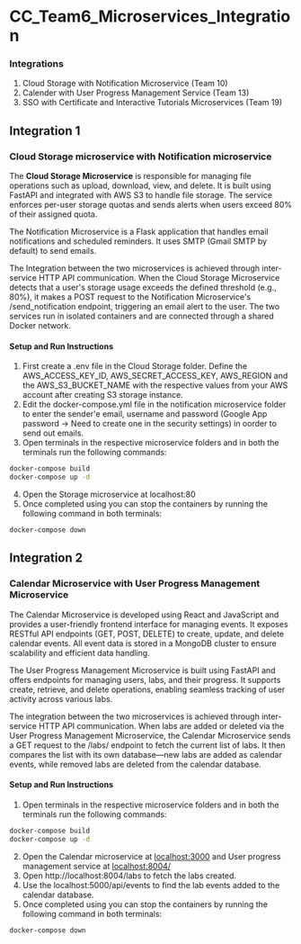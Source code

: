 # CC_Team6_Microservices_Integration

### Integrations
1. Cloud Storage with Notification Microservice (Team 10)
2. Calender with User Progress Management Service (Team 13)
3. SSO with Certificate and Interactive Tutorials Microservices (Team 19)

## Integration 1
### Cloud Storage microservice with Notification microservice

The **Cloud Storage Microservice** is responsible for managing file operations such as upload, download, view, and delete. It is built using FastAPI and integrated with AWS S3 to handle file storage. The service enforces per-user storage quotas and sends alerts when users exceed 80% of their assigned quota.

The Notification Microservice is a Flask application that handles email notifications and scheduled reminders. It uses SMTP (Gmail SMTP by default) to send emails.

The Integration between the two microservices is achieved through inter-service HTTP API communication. When the Cloud Storage Microservice detects that a user's storage usage exceeds the defined threshold (e.g., 80%), it makes a POST request to the Notification Microservice's /send_notification endpoint, triggering an email alert to the user. The two services run in isolated containers and are connected through a shared Docker network.

#### Setup and Run Instructions
1. First create a .env file in the Cloud Storage folder. Define the AWS_ACCESS_KEY_ID, AWS_SECRET_ACCESS_KEY, AWS_REGION and the AWS_S3_BUCKET_NAME with the respective values from your AWS account after creating S3 storage instance.
2. Edit the docker-compose.yml file in the notification microservice folder to enter the sender'e email, username and password (Google App password -> Need to create one in the security settings) in oorder to send out emails.
3. Open terminals in the respective microservice folders and in both the terminals run the following commands:
```bash
docker-compose build
docker-compose up -d
```
4. Open the Storage microservice at localhost:80
5. Once completed using you can stop the containers by running the following command in both terminals:
```bash
docker-compose down
```

## Integration 2
### Calendar Microservice with User Progress Management Microservice

The Calendar Microservice is developed using React and JavaScript and provides a user-friendly frontend interface for managing events. It exposes RESTful API endpoints (GET, POST, DELETE) to create, update, and delete calendar events. All event data is stored in a MongoDB cluster to ensure scalability and efficient data handling.

The User Progress Management Microservice is built using FastAPI and offers endpoints for managing users, labs, and their progress. It supports create, retrieve, and delete operations, enabling seamless tracking of user activity across various labs.

The integration between the two microservices is achieved through inter-service HTTP API communication. When labs are added or deleted via the User Progress Management Microservice, the Calendar Microservice sends a GET request to the /labs/ endpoint to fetch the current list of labs. It then compares the list with its own database—new labs are added as calendar events, while removed labs are deleted from the calendar database.

#### Setup and Run Instructions
1. Open terminals in the respective microservice folders and in both the terminals run the following commands:
```bash
docker-compose build
docker-compose up -d
```
2. Open the Calendar microservice at [localhost:3000](http://localhost:3000/) and User progress management service at [localhost:8004/](http://localhost:8004/docs#/default)
3. Open http://localhost:8004/labs to fetch the labs created.
4. Use the localhost:5000/api/events to find the lab events added to the calendar database.
5. Once completed using you can stop the containers by running the following command in both terminals:
```bash
docker-compose down
```
